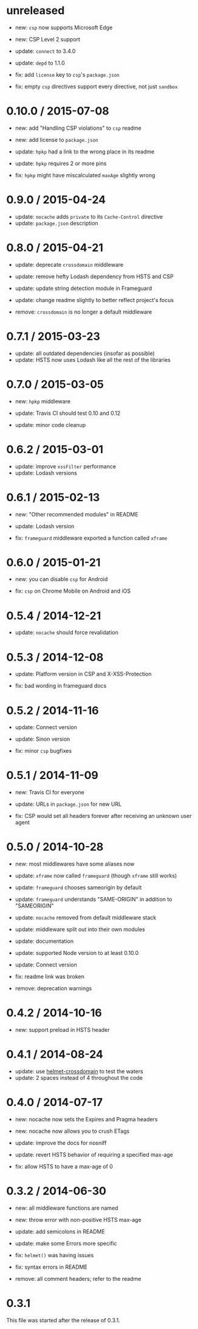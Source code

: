 unreleased
==========

- new: `csp` now supports Microsoft Edge
- new: CSP Level 2 support

- update: `connect` to 3.4.0
- update: `depd` to 1.1.0

- fix: add `license` key to `csp`'s `package.json`
- fix: empty `csp` directives support every directive, not just `sandbox`

0.10.0 / 2015-07-08
===================

- new: add "Handling CSP violations" to `csp` readme
- new: add license to `package.json`

- update: `hpkp` had a link to the wrong place in its readme
- update: `hpkp` requires 2 or more pins

- fix: `hpkp` might have miscalculated `maxAge` slightly wrong

0.9.0 / 2015-04-24
==================

- update: `nocache` adds `private` to its `Cache-Control` directive
- update: `package.json` description

0.8.0 / 2015-04-21
==================

- update: deprecate `crossdomain` middleware
- update: remove hefty Lodash dependency from HSTS and CSP
- update: update string detection module in Frameguard
- update: change readme slightly to better reflect project's focus

- remove: `crossdomain` is no longer a default middleware

0.7.1 / 2015-03-23
==================

- update: all outdated dependencies (insofar as possible)
- update: HSTS now uses Lodash like all the rest of the libraries

0.7.0 / 2015-03-05
==================

- new: `hpkp` middleware

- update: Travis CI should test 0.10 and 0.12
- update: minor code cleanup

0.6.2 / 2015-03-01
==================

- update: improve `xssFilter` performance
- update: Lodash versions

0.6.1 / 2015-02-13
==================

- new: "Other recommended modules" in README

- update: Lodash version

- fix: `frameguard` middleware exported a function called `xframe`

0.6.0 / 2015-01-21
==================

- new: you can disable `csp` for Android

- fix: `csp` on Chrome Mobile on Android and iOS

0.5.4 / 2014-12-21
==================

- update: `nocache` should force revalidation

0.5.3 / 2014-12-08
==================

- update: Platform version in CSP and X-XSS-Protection

- fix: bad wording in frameguard docs

0.5.2 / 2014-11-16
==================

- update: Connect version
- update: Sinon version

- fix: minor `csp` bugfixes

0.5.1 / 2014-11-09
==================

- new: Travis CI for everyone

- update: URLs in `package.json` for new URL

- fix: CSP would set all headers forever after receiving an unknown user agent

0.5.0 / 2014-10-28
==================

- new: most middlewares have some aliases now

- update: `xframe` now called `frameguard` (though `xframe` still works)
- update: `frameguard` chooses sameorigin by default
- update: `frameguard` understands "SAME-ORIGIN" in addition to "SAMEORIGIN"
- update: `nocache` removed from default middleware stack
- update: middleware split out into their own modules
- update: documentation
- update: supported Node version to at least 0.10.0
- update: Connect version

- fix: readme link was broken

- remove: deprecation warnings

0.4.2 / 2014-10-16
==================

- new: support preload in HSTS header

0.4.1 / 2014-08-24
==================

- update: use [helmet-crossdomain](https://github.com/helmetjs/crossdomain) to test the waters
- update: 2 spaces instead of 4 throughout the code

0.4.0 / 2014-07-17
==================

- new: nocache now sets the Expires and Pragma headers
- new: nocache now allows you to crush ETags

- update: improve the docs for nosniff
- update: revert HSTS behavior of requiring a specified max-age

- fix: allow HSTS to have a max-age of 0

0.3.2 / 2014-06-30
==================

- new: all middleware functions are named
- new: throw error with non-positive HSTS max-age

- update: add semicolons in README
- update: make some Errors more specific

- fix: `helmet()` was having issues
- fix: syntax errors in README

- remove: all comment headers; refer to the readme

0.3.1
=====

This file was started after the release of 0.3.1.
